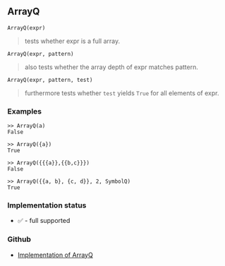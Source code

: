 ## ArrayQ

```
ArrayQ(expr)
```

> tests whether expr is a full array.
	
```
ArrayQ(expr, pattern)
```

> also tests whether the array depth of expr matches pattern.
	
```
ArrayQ(expr, pattern, test)
```

> furthermore tests whether `test` yields `True` for all elements of expr. 
 
### Examples

```
>> ArrayQ(a)
False

>> ArrayQ({a})
True

>> ArrayQ({{{a}},{{b,c}}})
False

>> ArrayQ({{a, b}, {c, d}}, 2, SymbolQ)
True
```






### Implementation status

* &#x2705; - full supported

### Github

* [Implementation of ArrayQ](https://github.com/axkr/symja_android_library/blob/master/symja_android_library/matheclipse-core/src/main/java/org/matheclipse/core/builtin/PredicateQ.java#L219) 
